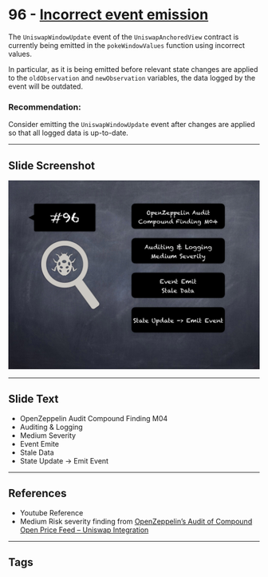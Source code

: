 
# 96 - [Incorrect event emission](./Incorrect%20event%20emission.md)

The `UniswapWindowUpdate` event of the `UniswapAnchoredView` contract is currently being emitted in the `pokeWindowValues` function using incorrect values. 

In particular, as it is being emitted before relevant state changes are applied to the `oldObservation` and `newObservation` variables, the data logged by the event will be outdated.

### Recommendation:
Consider emitting the `UniswapWindowUpdate` event after changes are applied so that all logged data is up-to-date.
___
## Slide Screenshot
![096.png](../../images/7.%20Audit%20Findings%20101/096.png)
___
## Slide Text
- OpenZeppelin Audit Compound Finding M04
- Auditing & Logging
- Medium Severity
- Event Emite
- Stale Data
- State Update -> Emit Event
___
## References
- Youtube Reference
- Medium Risk severity finding from [OpenZeppelin’s Audit of Compound Open Price Feed – Uniswap Integration](https://blog.openzeppelin.com/compound-open-price-feed-uniswap-integration-audit/)
___
## Tags
